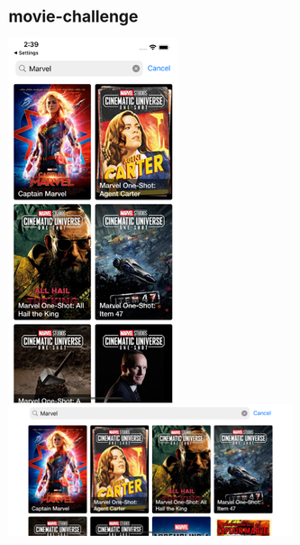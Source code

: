 # movie-challenge
<img src='https://github.com/lanlhvn/movie-challenge/blob/main/MovieListPortrait.png' width="300" >

<img src='https://github.com/lanlhvn/movie-challenge/blob/main/MovieListLanscape.png' width="600" >


